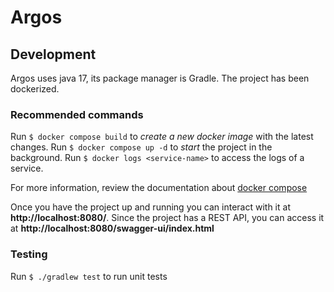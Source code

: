 # Argos

## Development
Argos uses java 17, its package manager is Gradle. The project has been dockerized.

### Recommended commands
Run `$ docker compose build` to *create a new docker image* with the latest changes.
Run `$ docker compose up -d` to *start* the project in the background.
Run `$ docker logs <service-name>` to access the logs of a service.

For more information, review the documentation about [docker compose](https://docs.docker.com/reference/cli/docker/compose/)

Once you have the project up and running you can interact with it at **http://localhost:8080/**. Since the project has a REST API, you can access it at **http://localhost:8080/swagger-ui/index.html**

### Testing
Run `$ ./gradlew test` to run unit tests


